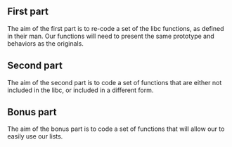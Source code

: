 ## First part 
The aim of the first part is to re-code a set of the libc functions, as defined in their man. Our functions will need to present the same prototype and behaviors as the originals.
## Second part
The aim of the second part is to code a set of functions that are either not included in the libc, or included in a different form.
## Bonus part
The aim of the bonus part is to code a set of functions that will allow our to easily use our lists.
